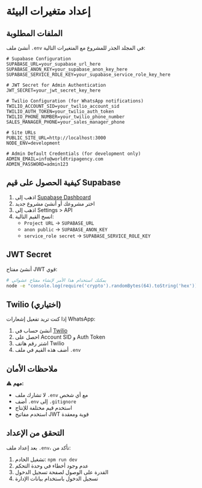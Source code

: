 # إعداد متغيرات البيئة

## الملفات المطلوبة

أنشئ ملف `.env` في المجلد الجذر للمشروع مع المتغيرات التالية:

```env
# Supabase Configuration
SUPABASE_URL=your_supabase_url_here
SUPABASE_ANON_KEY=your_supabase_anon_key_here
SUPABASE_SERVICE_ROLE_KEY=your_supabase_service_role_key_here

# JWT Secret for Admin Authentication
JWT_SECRET=your_jwt_secret_key_here

# Twilio Configuration (for WhatsApp notifications)
TWILIO_ACCOUNT_SID=your_twilio_account_sid
TWILIO_AUTH_TOKEN=your_twilio_auth_token
TWILIO_PHONE_NUMBER=your_twilio_phone_number
SALES_MANAGER_PHONE=your_sales_manager_phone

# Site URLs
PUBLIC_SITE_URL=http://localhost:3000
NODE_ENV=development

# Admin Default Credentials (for development only)
ADMIN_EMAIL=info@worldtripagency.com
ADMIN_PASSWORD=admin123
```

## كيفية الحصول على قيم Supabase

1. اذهب إلى [Supabase Dashboard](https://supabase.com/dashboard)
2. اختر مشروعك أو أنشئ مشروع جديد
3. اذهب إلى Settings > API
4. انسخ القيم التالية:
   - `Project URL` → `SUPABASE_URL`
   - `anon public` → `SUPABASE_ANON_KEY`
   - `service_role secret` → `SUPABASE_SERVICE_ROLE_KEY`

## JWT Secret

أنشئ مفتاح JWT قوي:
```bash
# يمكنك استخدام هذا الأمر لإنشاء مفتاح عشوائي
node -e "console.log(require('crypto').randomBytes(64).toString('hex'))"
```

## Twilio (اختياري)

إذا كنت تريد تفعيل إشعارات WhatsApp:
1. أنشئ حساب في [Twilio](https://www.twilio.com/)
2. احصل على Account SID و Auth Token
3. اشتر رقم هاتف Twilio
4. أضف هذه القيم في ملف `.env`

## ملاحظات الأمان

⚠️ **مهم:**
- لا تشارك ملف `.env` مع أي شخص
- أضف `.env` إلى `.gitignore`
- استخدم قيم مختلفة للإنتاج
- استخدم مفاتيح JWT قوية ومعقدة

## التحقق من الإعداد

بعد إعداد ملف `.env`، تأكد من:
1. تشغيل الخادم: `npm run dev`
2. عدم وجود أخطاء في وحدة التحكم
3. القدرة على الوصول لصفحة تسجيل الدخول
4. تسجيل الدخول باستخدام بيانات الإدارة
